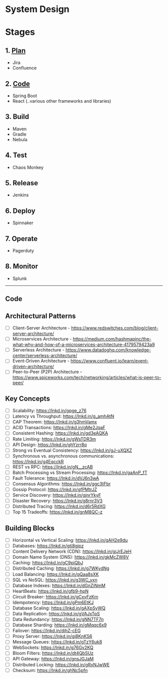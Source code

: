 # System Design

# Stages
## 1. [Plan](#plan)
  * Jira
  * Confluence
## 2. [Code](#code)
  * Spring Boot
  * React (..various other frameworks and libraries)
## 3. Build
  * Maven
  * Gradle
  * Nebula
## 4. Test
  * Chaos Monkey
## 5. Release
  * Jenkins
## 6. Deploy
  * Spinnaker
## 7. Operate
  * Pagerduty
## 8. Monitor
  * Splunk

---
## Code

## Architectural Patterns
- [ ] Client-Server Architecture - https://www.redswitches.com/blog/client-server-architecture/
- [ ] Microservices Architecture - https://medium.com/hashmapinc/the-what-why-and-how-of-a-microservices-architecture-4179579423a9
- [ ] Serverless Architecture - https://www.datadoghq.com/knowledge-center/serverless-architecture/
- [ ] Event-Driven Architecture - https://www.confluent.io/learn/event-driven-architecture/
- [ ] Peer-to-Peer (P2P) Architecture - https://www.spiceworks.com/tech/networking/articles/what-is-peer-to-peer/

## Key Concepts
- [ ] Scalability: https://lnkd.in/gpge_z76
- [ ] Latency vs Throughput: https://lnkd.in/g_amhAtN
- [ ] CAP Theorem: https://lnkd.in/g3hmVamx
- [ ] ACID Transactions: https://lnkd.in/gMe2JqaF
- [ ] Consistent Hashing: https://lnkd.in/gd3eAQKA
- [ ] Rate Limiting: https://lnkd.in/gWsTDR3m
- [ ] API Design: https://lnkd.in/ghYzrr8q
- [ ] Strong vs Eventual Consistency: https://lnkd.in/gJ-uXQXZ
- [ ] Synchronous vs. asynchronous communications: https://lnkd.in/g4EqcckR
- [ ] REST vs RPC: https://lnkd.in/gN__zcAB
- [ ] Batch Processing vs Stream Processing: https://lnkd.in/gaAnP_fT
- [ ] Fault Tolerance: https://lnkd.in/dVJ6n3wA
- [ ] Consensus Algorithms: https://lnkd.in/ggc3tFbr
- [ ] Gossip Protocol: https://lnkd.in/gfPMtrJZ
- [ ] Service Discovery: https://lnkd.in/gjnrYkyF
- [ ] Disaster Recovery: https://lnkd.in/g8rnr3V3
- [ ] Distributed Tracing: https://lnkd.in/d6r5RdXG
- [ ] Top 15 Tradeoffs: https://lnkd.in/gnM8QC-z

## Building Blocks
- [ ] Horizontal vs Vertical Scaling: https://lnkd.in/gAH2e9du
- [ ] Databases: https://lnkd.in/gti8gjpz
- [ ] Content Delivery Network (CDN): https://lnkd.in/gjJrEJeH
- [ ] Domain Name System (DNS): https://lnkd.in/gkMcZW8V
- [ ] Caching: https://lnkd.in/gC9piQbJ
- [ ] Distributed Caching: https://lnkd.in/g7WKydNg
- [ ] Load Balancing: https://lnkd.in/gQaa8sXK
- [ ] SQL vs NoSQL: https://lnkd.in/g3WC_yxn
- [ ] Database Indexes: https://lnkd.in/dGnZiNmM
- [ ] HeartBeats: https://lnkd.in/gfb9-hpN
- [ ] Circuit Breaker: https://lnkd.in/gCxyFzKm
- [ ] Idempotency: https://lnkd.in/gPm6EtKJ
- [ ] Database Scaling: https://lnkd.in/gAXpSyWQ
- [ ] Data Replication: https://lnkd.in/gVAJxTpS
- [ ] Data Redundancy: https://lnkd.in/gNN7TF7n
- [ ] Database Sharding: https://lnkd.in/gMqqc6x9
- [ ] Failover: https://lnkd.in/dihZ-cEG
- [ ] Proxy Server: https://lnkd.in/gi8KnKS6
- [ ] Message Queues: https://lnkd.in/gTzY6uk8
- [ ] WebSockets: https://lnkd.in/g76Gv2KQ
- [ ] Bloom Filters: https://lnkd.in/dt4QbSUz
- [ ] API Gateway: https://lnkd.in/gnsJGJaM
- [ ] Distributed Locking: https://lnkd.in/gRxNJwWE
- [ ] Checksum: https://lnkd.in/ghNc5pfn
